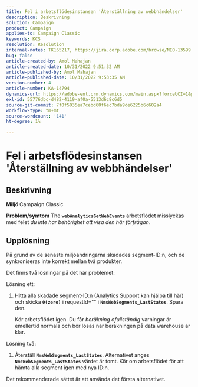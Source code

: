 ```yaml
---
title: Fel i arbetsflödesinstansen 'Återställning av webbhändelser'
description: Beskrivning
solution: Campaign
product: Campaign
applies-to: Campaign Classic
keywords: KCS
resolution: Resolution
internal-notes: TK165217, https://jira.corp.adobe.com/browse/NEO-13599
bug: false
article-created-by: Amol Mahajan
article-created-date: 10/31/2022 9:51:32 AM
article-published-by: Amol Mahajan
article-published-date: 10/31/2022 9:53:35 AM
version-number: 4
article-number: KA-14794
dynamics-url: https://adobe-ent.crm.dynamics.com/main.aspx?forceUCI=1&pagetype=entityrecord&etn=knowledgearticle&id=87914594-0159-ed11-9561-6045bd006079
exl-id: 55776dbc-d482-4119-af0a-5513d6c8c6d5
source-git-commit: 7f0f5035ea7cebd60f6ec7bda9de6225b6c602a4
workflow-type: tm+mt
source-wordcount: '141'
ht-degree: 1%

---
```


# Fel i arbetsflödesinstansen &#39;Återställning av webbhändelser&#39;

## Beskrivning

<b>Miljö </b>
Campaign Classic


<b>Problem/symtom</b>
The <b>`webAnalyticsGetWebEvents` </b>arbetsflödet misslyckas med felet *du inte har behörighet att visa den här förfrågan*.


## Upplösning


På grund av de senaste miljöändringarna skadades segment-ID:n, och de synkroniseras inte korrekt mellan två produkter.

Det finns två lösningar på det här problemet:

Lösning ett:

1. Hitta alla skadade segment-ID:n (Analytics Support kan hjälpa till här) och skicka <b>`0(zero)`</b> i requestId=&quot;&quot; i <b>`NmsWebSegments_LastStates`</b>. Spara den.

   Kör arbetsflödet igen. Du får *beräkning ofullständig* varningar är emellertid normala och bör lösas när beräkningen på data warehouse är klar.


Lösning två:

1. Återställ <b>`NmsWebSegments_LastStates`</b>. Alternativet anges <b>`NmsWebSegments_LastStates`</b> värdet är tomt. Kör om arbetsflödet för att hämta alla segment igen med nya ID:n.




Det rekommenderade sättet är att använda det första alternativet.

